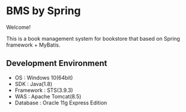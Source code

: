 # BMS by Spring
Welcome!

This is a book management system for bookstore that based on Spring framework + MyBatis.

## Development Environment
- OS : Windows 10(64bit)
- SDK : Java(1.8)
- Framework : STS(3.9.3)
- WAS : Apache Tomcat(8.5)
- Database : Oracle 11g Express Edition
